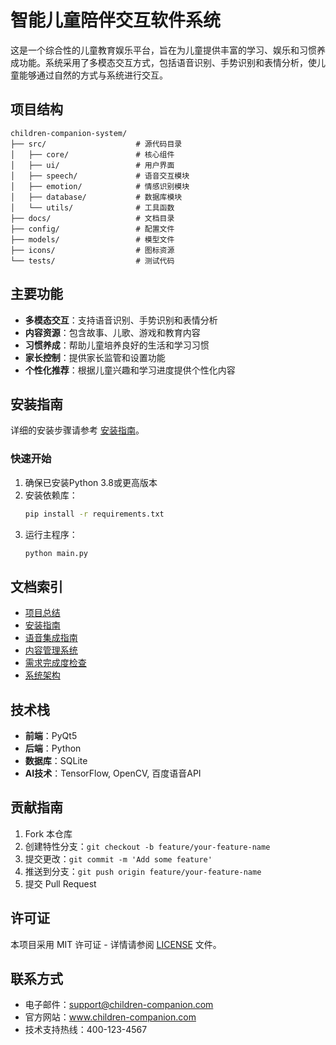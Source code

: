 # 智能儿童陪伴交互软件系统

这是一个综合性的儿童教育娱乐平台，旨在为儿童提供丰富的学习、娱乐和习惯养成功能。系统采用了多模态交互方式，包括语音识别、手势识别和表情分析，使儿童能够通过自然的方式与系统进行交互。

## 项目结构

```
children-companion-system/
├── src/                    # 源代码目录
│   ├── core/               # 核心组件
│   ├── ui/                 # 用户界面
│   ├── speech/             # 语音交互模块
│   ├── emotion/            # 情感识别模块
│   ├── database/           # 数据库模块
│   └── utils/              # 工具函数
├── docs/                   # 文档目录
├── config/                 # 配置文件
├── models/                 # 模型文件
├── icons/                  # 图标资源
└── tests/                  # 测试代码
```

## 主要功能

- **多模态交互**：支持语音识别、手势识别和表情分析
- **内容资源**：包含故事、儿歌、游戏和教育内容
- **习惯养成**：帮助儿童培养良好的生活和学习习惯
- **家长控制**：提供家长监管和设置功能
- **个性化推荐**：根据儿童兴趣和学习进度提供个性化内容

## 安装指南

详细的安装步骤请参考 [安装指南](docs/installation-guide.md)。

### 快速开始

1. 确保已安装Python 3.8或更高版本
2. 安装依赖库：
   ```bash
   pip install -r requirements.txt
   ```
3. 运行主程序：
   ```bash
   python main.py
   ```

## 文档索引

- [项目总结](docs/project-summary.md)
- [安装指南](docs/installation-guide.md)
- [语音集成指南](docs/speech-integration.md)
- [内容管理系统](docs/content-management.md)
- [需求完成度检查](docs/project-requirements-check.md)
- [系统架构](docs/system-architecture.mermaid)

## 技术栈

- **前端**：PyQt5
- **后端**：Python
- **数据库**：SQLite
- **AI技术**：TensorFlow, OpenCV, 百度语音API

## 贡献指南

1. Fork 本仓库
2. 创建特性分支：`git checkout -b feature/your-feature-name`
3. 提交更改：`git commit -m 'Add some feature'`
4. 推送到分支：`git push origin feature/your-feature-name`
5. 提交 Pull Request

## 许可证

本项目采用 MIT 许可证 - 详情请参阅 [LICENSE](LICENSE) 文件。

## 联系方式

- 电子邮件：support@children-companion.com
- 官方网站：www.children-companion.com
- 技术支持热线：400-123-4567
